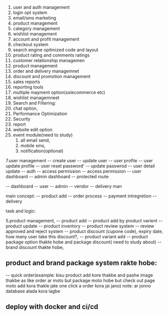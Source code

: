 <!-- important feature:  -->

1. user and auth management
2. login opt system
3. email/sms marketing
4. product management
5. category management
6. wishlist management
7. account and profit management
8. checkout system
9. search engine opitmized code and layout
10. product rating and comments ratings
11. customer relationship managemen
12. product management
13. order and delivery managemnet
14. discount and promotion management
15. sales reports
16. reporting tools
17. multiple mayment option(sslecommerce etc)
18. wishlist managemneet
19. Search and Filtering:
20. chat option,
21. Performance Optimization
22. Security
23. report
24. website edit option
25. event module(need to study)
     1. all email send,
     2. mobile sms,
     3. notification(optional) 


7.user management
-- create user
-- update user
-- user profile
-- user update profile
-- user reset password'
-- update passwrod
-- user detail update
-- auth
    -- access permission
    -- access permission
    -- user dashboard
    -- admin dashboard
    -- protected route

-- dashboard
    -- user 
    -- admin
    -- vendor
    -- delivery man

main concept:
    -- product add
    -- order process
    -- payment intregretion
    -- delivery

task and logic: 

5.product management,
-- product add
-- product add by product varient
-- product update
-- product inventory
-- product review system
-- review approved and reject system
-- product discount (cupone code), expiry date, how many user take this discount?,
-- product variant add
-- product package option thakte hobe and package discount( need to study about)
-- brand discount thakte hobe,

## product and brand package system rakte hobe:

-- quick order(example: kisu product add kore thakbe and pashe image thakbe as like order ar moto but package moto hobe but check out page moto add kora thakle jate one click a order kora jai jano) note: ar jonno database alada kora lagbe

## deploy with docker and ci/cd



